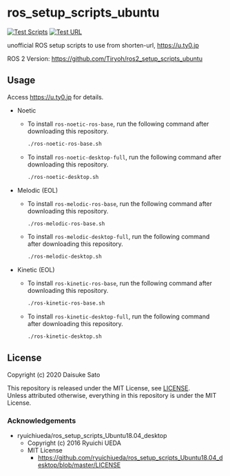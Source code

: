 # ros_setup_scripts_ubuntu

[![Test Scripts](https://github.com/Tiryoh/ros_setup_scripts_ubuntu/workflows/Test%20Scripts/badge.svg?branch=master)](https://github.com/Tiryoh/ros_setup_scripts_ubuntu/actions?query=workflow%3A%22Test+Scripts%22+branch%3Amaster)
[![Test URL](https://github.com/Tiryoh/ros_setup_scripts_ubuntu/workflows/Test%20URL/badge.svg?branch=master)](https://github.com/Tiryoh/ros_setup_scripts_ubuntu/actions?query=workflow%3A%22Test+URL%22+branch%3Amaster)

unofficial ROS setup scripts to use from shorten-url, https://u.ty0.jp

ROS 2 Version: https://github.com/Tiryoh/ros2_setup_scripts_ubuntu

## Usage

Access https://u.ty0.jp for details.

* Noetic
  * To install `ros-noetic-ros-base`, run the following command after downloading this repository.

    ```sh
    ./ros-noetic-ros-base.sh
    ``` 

  * To install `ros-noetic-desktop-full`, run the following command after downloading this repository.

    ```sh
    ./ros-noetic-desktop.sh
    ``` 

* Melodic (EOL)
  * To install `ros-melodic-ros-base`, run the following command after downloading this repository.

    ```sh
    ./ros-melodic-ros-base.sh
    ``` 

  * To install `ros-melodic-desktop-full`, run the following command after downloading this repository.

    ```sh
    ./ros-melodic-desktop.sh
    ``` 

* Kinetic (EOL)
  * To install `ros-kinetic-ros-base`, run the following command after downloading this repository.

    ```sh
    ./ros-kinetic-ros-base.sh
    ``` 

  * To install `ros-kinetic-desktop-full`, run the following command after downloading this repository.

    ```sh
    ./ros-kinetic-desktop.sh
    ``` 

## License

Copyright (c) 2020 Daisuke Sato

This repository is released under the MIT License, see [LICENSE](https://github.com/Tiryoh/ros_setup_scripts_ubuntu/blob/master/LICENSE).  
Unless attributed otherwise, everything in this repository is under the MIT License.

### Acknowledgements

* ryuichiueda/ros_setup_scripts_Ubuntu18.04_desktop
  * Copyright (c) 2016 Ryuichi UEDA
  * MIT License
    * https://github.com/ryuichiueda/ros_setup_scripts_Ubuntu18.04_desktop/blob/master/LICENSE
